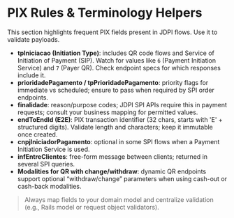 
# PIX Rules & Terminology Helpers

This section highlights frequent PIX fields present in JDPI flows. Use it to validate payloads.

- **tpIniciacao (Initiation Type)**: includes QR code flows and Service of Initiation of Payment (SIP). Watch for values like `6` (Payment Initiation Service) and `7` (Payer QR). Check endpoint specs for which responses include it.
- **prioridadePagamento / tpPrioridadePagamento**: priority flags for immediate vs scheduled; ensure to pass when required by SPI order endpoints.
- **finalidade**: reason/purpose codes; JDPI SPI APIs require this in payment requests; consult your business mapping for permitted values.
- **endToEndId (E2E)**: PIX transaction identifier (32 chars, starts with 'E' + structured digits). Validate length and characters; keep it immutable once created.
- **cnpjIniciadorPagamento**: optional in some SPI flows when a Payment Initiation Service is used.
- **infEntreClientes**: free-form message between clients; returned in several SPI queries.
- **Modalities for QR with change/withdraw**: dynamic QR endpoints support optional “withdraw/change” parameters when using cash-out or cash-back modalities.

> Always map fields to your domain model and centralize validation (e.g., Rails model or request object validators).
